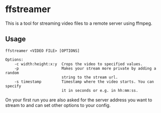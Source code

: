 # ffstreamer
This is a tool for streaming video files to a remote server using ffmpeg.

## Usage

````
ffstreamer <VIDEO FILE> [OPTIONS]
````
````
Options:
	-c width:height:x:y  Crops the video to specified values.
	-p                   Makes your stream more private by adding a random
	                     string to the stream url.
	-s timestamp         Timestamp where the video starts. You can specify
	                     it in seconds or e.g. in hh:mm:ss.
````
On your first run you are also asked for the server address you want to stream to and can set other options to your config.
